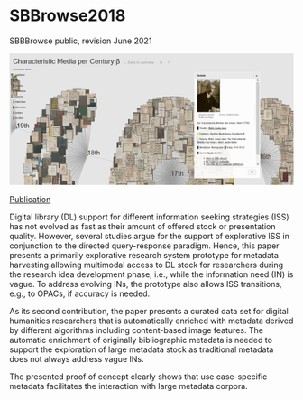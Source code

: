 # SBBrowse2018
SBBBrowse public, revision June 2021

![Teaser image](img/teaser.png)

[Publication](https://link.springer.com/chapter/10.1007%2F978-3-319-43997-6_24)

Digital library (DL) support for different information seeking strategies (ISS) has not evolved as fast as their amount of offered stock or presentation quality. However, several studies argue for the support of explorative ISS in conjunction to the directed query-response paradigm. Hence, this paper presents a primarily explorative research system prototype for metadata harvesting allowing multimodal access to DL stock for researchers during the research idea development phase, i.e., while the information need (IN) is vague. To address evolving INs, the prototype also allows ISS transitions, e.g., to OPACs, if accuracy is needed.

As its second contribution, the paper presents a curated data set for digital humanities researchers that is automatically enriched with metadata derived by different algorithms including content-based image features. The automatic enrichment of originally bibliographic metadata is needed to support the exploration of large metadata stock as traditional metadata does not always address vague INs.

The presented proof of concept clearly shows that use case-specific metadata facilitates the interaction with large metadata corpora.
